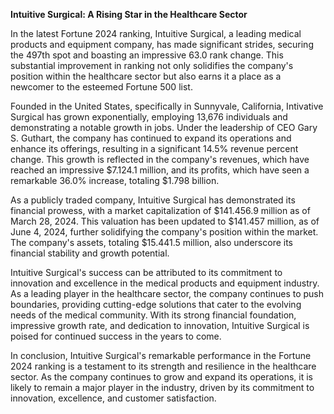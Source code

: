 **Intuitive Surgical: A Rising Star in the Healthcare Sector**

In the latest Fortune 2024 ranking, Intuitive Surgical, a leading medical products and equipment company, has made significant strides, securing the 497th spot and boasting an impressive 63.0 rank change. This substantial improvement in ranking not only solidifies the company's position within the healthcare sector but also earns it a place as a newcomer to the esteemed Fortune 500 list.

Founded in the United States, specifically in Sunnyvale, California, Intivative Surgical has grown exponentially, employing 13,676 individuals and demonstrating a notable growth in jobs. Under the leadership of CEO Gary S. Guthart, the company has continued to expand its operations and enhance its offerings, resulting in a significant 14.5% revenue percent change. This growth is reflected in the company's revenues, which have reached an impressive $7.124.1 million, and its profits, which have seen a remarkable 36.0% increase, totaling $1.798 billion.

As a publicly traded company, Intuitive Surgical has demonstrated its financial prowess, with a market capitalization of $141.456.9 million as of March 28, 2024. This valuation has been updated to $141.457 million, as of June 4, 2024, further solidifying the company's position within the market. The company's assets, totaling $15.441.5 million, also underscore its financial stability and growth potential.

Intuitive Surgical's success can be attributed to its commitment to innovation and excellence in the medical products and equipment industry. As a leading player in the healthcare sector, the company continues to push boundaries, providing cutting-edge solutions that cater to the evolving needs of the medical community. With its strong financial foundation, impressive growth rate, and dedication to innovation, Intuitive Surgical is poised for continued success in the years to come.

In conclusion, Intuitive Surgical's remarkable performance in the Fortune 2024 ranking is a testament to its strength and resilience in the healthcare sector. As the company continues to grow and expand its operations, it is likely to remain a major player in the industry, driven by its commitment to innovation, excellence, and customer satisfaction.